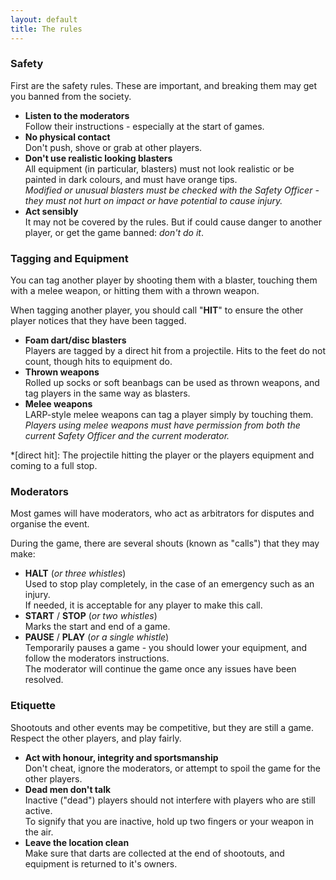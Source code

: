 ```yaml
---
layout: default
title: The rules
---
```


### Safety

First are the safety rules. These are important, and breaking them may get you banned from the society.
		
- **Listen to the moderators**
  <br/> Follow their instructions - especially at the start of games.
- **No physical contact**
  <br/> Don't push, shove or grab at other players.
- **Don't use realistic looking blasters**
  <br/> All equipment (in particular, blasters) must not look realistic or be painted in dark colours, and must have orange tips.
  <br/> *Modified or unusual blasters must be checked with the Safety Officer - they must not hurt on impact or have potential to cause injury.*
- **Act sensibly**
  <br/> It may not be covered by the rules. But if could cause danger to another player, or get the game banned: *don't do it*.

### Tagging and Equipment
		
You can tag another player by shooting them with a blaster, touching them with a melee weapon, or hitting them with a thrown weapon.

When tagging another player, you should call &quot;**HIT**&quot; to ensure the other player notices that they have been tagged.

- **Foam dart/disc blasters**
  <br/> Players are tagged by a direct hit from a projectile. Hits to the feet do not count, though hits to equipment do.
- **Thrown weapons**
  <br/> Rolled up socks or soft beanbags can be used as thrown weapons, and tag players in the same way as blasters.
- **Melee weapons**
  <br/> LARP-style melee weapons can tag a player simply by touching them.
  <br/> *Players using melee weapons must have permission from both the current Safety Officer and the current moderator.*

*[direct hit]: The projectile hitting the player or the players equipment and coming to a full stop.

### Moderators

Most games will have moderators, who act as arbitrators for disputes and organise the event.

During the game, there are several shouts (known as &quot;calls&quot;) that they may make:

- **HALT** (*or three whistles*)
  <br/> Used to stop play completely, in the case of an emergency such as an injury.
  <br/> If needed, it is acceptable for any player to make this call.
- **START** / **STOP** (*or two whistles*)
  <br/> Marks the start and end of a game.
- **PAUSE** / **PLAY** (*or a single whistle*)
  <br/> Temporarily pauses a game - you should lower your equipment, and follow the moderators instructions.
  <br/> The moderator will continue the game once any issues have been resolved.

### Etiquette

Shootouts and other events may be competitive, but they are still a game. Respect the other players, and play fairly.
	
- **Act with honour, integrity and sportsmanship**
  <br/> Don't cheat, ignore the moderators, or attempt to spoil the game for the other players.
- **Dead men don't talk**
  <br/> Inactive (&quot;dead&quot;) players should not interfere with players who are still active. <br/> To signify that you are inactive, hold up two fingers or your weapon in the air.
- **Leave the location clean**
  <br/> Make sure that darts are collected at the end of shootouts, and equipment is returned to it's owners.

